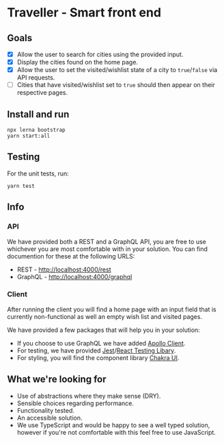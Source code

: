 # Traveller - Smart front end

## Goals

- [x] Allow the user to search for cities using the provided input.
- [x] Display the cities found on the home page.
- [x] Allow the user to set the visited/wishlist state of a city to `true`/`false` via API requests.
- [ ] Cities that have visited/wishlist set to `true` should then appear on their respective pages.

## Install and run

```
npx lerna bootstrap
yarn start:all
```

## Testing

For the unit tests, run:
```
yarn test
```

## Info

### API

We have provided both a REST and a GraphQL API, you are free to use whichever you are most comfortable with in your solution. You can find documention for these at the following URLS:

- REST - [http://localhost:4000/rest](http://localhost:4000/rest)
- GraphQL - [http://localhost:4000/graphql](http://localhost:4000/graphql)

### Client

After running the client you will find a home page with an input field that is currently non-functional as well an empty wish list and visited pages.

We have provided a few packages that will help you in your solution:

- If you choose to use GraphQL we have added [Apollo Client](https://www.apollographql.com/docs/react).
- For testing, we have provided [Jest](https://jestjs.io)/[React Testing Libary](https://testing-library.com/docs/react-testing-library/intro).
- For styling, you will find the component library [Chakra UI](https://chakra-ui.com).

## What we're looking for

- Use of abstractions where they make sense (DRY).
- Sensible choices regarding performance.
- Functionality tested.
- An accessible solution.
- We use TypeScript and would be happy to see a well typed solution, however if you're not comfortable with this feel free to use JavaScript.

